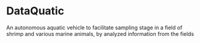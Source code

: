 # DataQuatic
An autonomous aquatic vehicle to facilitate sampling stage in a field of shrimp and various marine animals, by analyzed information from the fields
